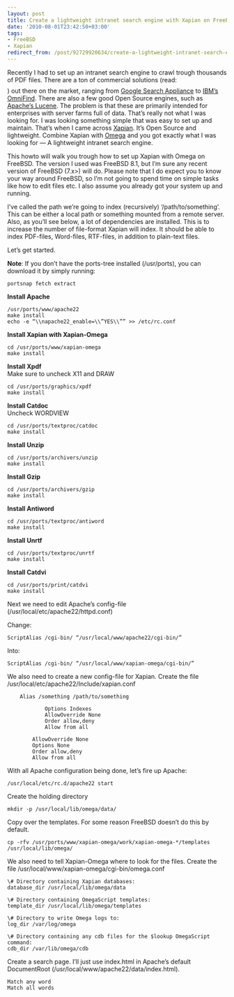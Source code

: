 ```yaml
---
layout: post
title: Create a lightweight intranet search engine with Xapian on FreeBSD
date: '2010-08-01T23:42:50+03:00'
tags:
- FreeBSD
- Xapian
redirect_from: /post/92729920634/create-a-lightweight-intranet-search-engine-with-xapian
---
```

Recently I had to set up an intranet search engine to crawl trough thousands of PDF files. There are a ton of commercial solutions (read: $$$$) out there on the market, ranging from [Google Search Appliance](http://www.google.com/enterprise/search/gsa.html) to [IBM’s OmniFind](http://omnifind.ibm.yahoo.net/). There are also a few good Open Source engines, such as [Apache’s Lucene](http://lucene.apache.org/java/docs/index.html). The problem is that these are primarily intended for enterprises with server farms full of data. That’s really not what I was looking for. I was looking something simple that was easy to set up and maintain. That’s when I came across [Xapian](http://xapian.org/). It’s Open Source and lightweight. Combine Xapian with [Omega](http://xapian.org/docs/omega/overview.html) and you got exactly what I was looking for — A lightweight intranet search engine.

This howto will walk you trough how to set up Xapian with Omega on FreeBSD. The version I used was FreeBSD 8.1, but I’m sure any recent version of FreeBSD (7.x>) will do. Please note that I do expect you to know your way around FreeBSD, so I’m not going to spend time on simple tasks like how to edit files etc. I also assume you already got your system up and running.

I’ve called the path we’re going to index (recursively) ‘/path/to/something’. This can be either a local path or something mounted from a remote server. Also, as you’ll see below, a lot of dependencies are installed. This is to increase the number of file-format Xapian will index. It should be able to index PDF-files, Word-files, RTF-files, in addition to plain-text files.

  
Let’s get started.

**Note**: If you don’t have the ports-tree installed (/usr/ports), you can download it by simply running:

    portsnap fetch extract

**Install Apache**

    /usr/ports/www/apache22  
    make install  
    echo -e “\\napache22_enable=\\”YES\\”” >> /etc/rc.conf

**Install Xapian with Xapian-Omega**

    cd /usr/ports/www/xapian-omega  
    make install

**Install Xpdf**  
Make sure to uncheck X11 and DRAW

    cd /usr/ports/graphics/xpdf  
    make install

**Install Catdoc**  
Uncheck WORDVIEW

    cd /usr/ports/textproc/catdoc  
    make install

**Install Unzip**

    cd /usr/ports/archivers/unzip  
    make install

**Install Gzip**

    cd /usr/ports/archivers/gzip  
    make install

**Install Antiword**

    cd /usr/ports/textproc/antiword  
    make install

**Install Unrtf**

    cd /usr/ports/textproc/unrtf  
    make install

**Install Catdvi**

    cd /usr/ports/print/catdvi  
    make install

Next we need to edit Apache’s config-file (/usr/local/etc/apache22/httpd.conf)

Change:

    ScriptAlias /cgi-bin/ “/usr/local/www/apache22/cgi-bin/”

Into:

    ScriptAlias /cgi-bin/ “/usr/local/www/xapian-omega/cgi-bin/”

We also need to create a new config-file for Xapian. Create the file /usr/local/etc/apache22/Include/xapian.conf


        Alias /something /path/to/something

                Options Indexes
                AllowOverride None
                Order allow,deny
                Allow from all

            AllowOverride None
            Options None
            Order allow,deny
            Allow from all


With all Apache configuration being done, let’s fire up Apache:

    /usr/local/etc/rc.d/apache22 start

Create the holding directory

    mkdir -p /usr/local/lib/omega/data/

Copy over the templates. For some reason FreeBSD doesn’t do this by default.

    cp -rfv /usr/ports/www/xapian-omega/work/xapian-omega-*/templates /usr/local/lib/omega/

We also need to tell Xapian-Omega where to look for the files. Create the file /usr/local/www/xapian-omega/cgi-bin/omega.conf

    \# Directory containing Xapian databases:  
    database_dir /usr/local/lib/omega/data

    \# Directory containing OmegaScript templates:  
    template_dir /usr/local/lib/omega/templates

    \# Directory to write Omega logs to:  
    log_dir /var/log/omega

    \# Directory containing any cdb files for the $lookup OmegaScript command:  
    cdb_dir /var/lib/omega/cdb

Create a search page. I’ll just use index.html in Apache’s default DocumentRoot (/usr/local/www/apache22/data/index.html).

    Match any word
    Match all words
